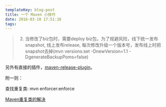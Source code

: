 ```yaml
---
templateKey: blog-post
title: 一个 Maven 小技巧
date: 2016-03-10 17:51:16
tags:
---
```


> 2. 当修改了biz包时，需要deploy biz包，为了规避风险，线下统一发布snapshot, 线上发布release, 每次修改升级一个版本号，发布线上时把snapshot去掉(mvn versions:set -DnewVersion=1.1 -DgenerateBackupPoms=false)

另外有直接的插件，[maven-release-plugin](https://maven.apache.org/guides/mini/guide-releasing.html)。

附一则：

查找重复类: mvn enforcer:enforce

[Maven重复类的解决](http://www.cnblogs.com/zemliu/p/3277241.html)
